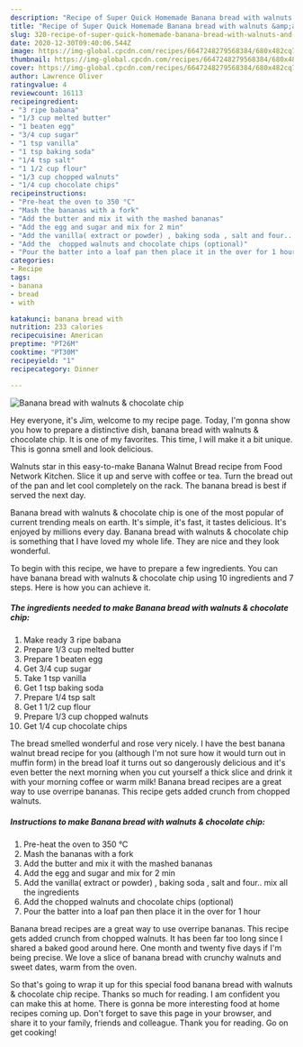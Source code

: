 ```yaml
---
description: "Recipe of Super Quick Homemade Banana bread with walnuts &amp;amp; chocolate chip"
title: "Recipe of Super Quick Homemade Banana bread with walnuts &amp;amp; chocolate chip"
slug: 320-recipe-of-super-quick-homemade-banana-bread-with-walnuts-and-amp-chocolate-chip
date: 2020-12-30T09:40:06.544Z
image: https://img-global.cpcdn.com/recipes/6647248279568384/680x482cq70/banana-bread-with-walnuts-chocolate-chip-recipe-main-photo.jpg
thumbnail: https://img-global.cpcdn.com/recipes/6647248279568384/680x482cq70/banana-bread-with-walnuts-chocolate-chip-recipe-main-photo.jpg
cover: https://img-global.cpcdn.com/recipes/6647248279568384/680x482cq70/banana-bread-with-walnuts-chocolate-chip-recipe-main-photo.jpg
author: Lawrence Oliver
ratingvalue: 4
reviewcount: 16113
recipeingredient:
- "3 ripe babana"
- "1/3 cup melted butter"
- "1 beaten egg"
- "3/4 cup sugar"
- "1 tsp vanilla"
- "1 tsp baking soda"
- "1/4 tsp salt"
- "1 1/2 cup flour"
- "1/3 cup chopped walnuts"
- "1/4 cup chocolate chips"
recipeinstructions:
- "Pre-heat the oven to 350 °C"
- "Mash the bananas with a fork"
- "Add the butter and mix it with the mashed bananas"
- "Add the egg and sugar and mix for 2 min"
- "Add the vanilla( extract or powder) , baking soda , salt and four.. mix all the ingredients"
- "Add the  chopped walnuts and chocolate chips (optional)"
- "Pour the batter into a loaf pan then place it in the over for 1 hour"
categories:
- Recipe
tags:
- banana
- bread
- with

katakunci: banana bread with 
nutrition: 233 calories
recipecuisine: American
preptime: "PT26M"
cooktime: "PT30M"
recipeyield: "1"
recipecategory: Dinner

---
```



![Banana bread with walnuts &amp; chocolate chip](https://img-global.cpcdn.com/recipes/6647248279568384/680x482cq70/banana-bread-with-walnuts-chocolate-chip-recipe-main-photo.jpg)

Hey everyone, it's Jim, welcome to my recipe page. Today, I'm gonna show you how to prepare a distinctive dish, banana bread with walnuts &amp; chocolate chip. It is one of my favorites. This time, I will make it a bit unique. This is gonna smell and look delicious.

Walnuts star in this easy-to-make Banana Walnut Bread recipe from Food Network Kitchen. Slice it up and serve with coffee or tea. Turn the bread out of the pan and let cool completely on the rack. The banana bread is best if served the next day.

Banana bread with walnuts &amp; chocolate chip is one of the most popular of current trending meals on earth. It's simple, it's fast, it tastes delicious. It's enjoyed by millions every day. Banana bread with walnuts &amp; chocolate chip is something that I have loved my whole life. They are nice and they look wonderful.


To begin with this recipe, we have to prepare a few ingredients. You can have banana bread with walnuts &amp; chocolate chip using 10 ingredients and 7 steps. Here is how you can achieve it.

<!--inarticleads1-->

##### The ingredients needed to make Banana bread with walnuts &amp; chocolate chip:

1. Make ready 3 ripe babana
1. Prepare 1/3 cup melted butter
1. Prepare 1 beaten egg
1. Get 3/4 cup sugar
1. Take 1 tsp vanilla
1. Get 1 tsp baking soda
1. Prepare 1/4 tsp salt
1. Get 1 1/2 cup flour
1. Prepare 1/3 cup chopped walnuts
1. Get 1/4 cup chocolate chips


The bread smelled wonderful and rose very nicely. I have the best banana walnut bread recipe for you (although I&#39;m not sure how it would turn out in muffin form) in the bread loaf it turns out so dangerously delicious and it&#39;s even better the next morning when you cut yourself a thick slice and drink it with your morning coffee or warm milk! Banana bread recipes are a great way to use overripe bananas. This recipe gets added crunch from chopped walnuts. 

<!--inarticleads2-->

##### Instructions to make Banana bread with walnuts &amp; chocolate chip:

1. Pre-heat the oven to 350 °C
1. Mash the bananas with a fork
1. Add the butter and mix it with the mashed bananas
1. Add the egg and sugar and mix for 2 min
1. Add the vanilla( extract or powder) , baking soda , salt and four.. mix all the ingredients
1. Add the  chopped walnuts and chocolate chips (optional)
1. Pour the batter into a loaf pan then place it in the over for 1 hour


Banana bread recipes are a great way to use overripe bananas. This recipe gets added crunch from chopped walnuts. It has been far too long since I shared a baked good around here. One month and twenty five days if I&#39;m being precise. We love a slice of banana bread with crunchy walnuts and sweet dates, warm from the oven. 

So that's going to wrap it up for this special food banana bread with walnuts &amp; chocolate chip recipe. Thanks so much for reading. I am confident you can make this at home. There is gonna be more interesting food at home recipes coming up. Don't forget to save this page in your browser, and share it to your family, friends and colleague. Thank you for reading. Go on get cooking!
